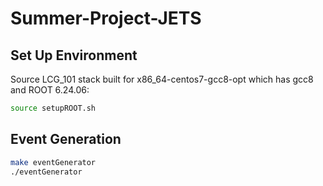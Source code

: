# Summer-Project-JETS

## Set Up Environment
Source LCG_101 stack built for x86_64-centos7-gcc8-opt which has gcc8 and ROOT 6.24.06:
```sh
source setupROOT.sh
```

## Event Generation
```sh
make eventGenerator
./eventGenerator
```